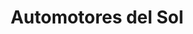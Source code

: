 ---
title: "Automotores del Sol"
url: /ciudad-autonoma-de-buenos-aires/automotores-del-sol/
shop: Autohaus
---